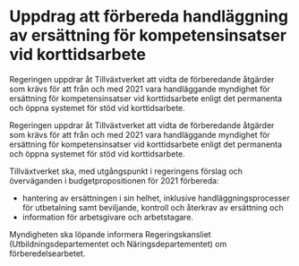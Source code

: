 # Uppdrag att förbereda handläggning av ersättning för kompetensinsatser vid korttidsarbete

Regeringen uppdrar åt Tillväxtverket att vidta de förberedande åtgärder som krävs för att från och med 2021 vara handläggande myndighet för ersättning för kompetensinsatser vid korttidsarbete enligt det permanenta och öppna systemet för stöd vid korttidsarbete.

Regeringen uppdrar åt Tillväxtverket att vidta de förberedande åtgärder som krävs för att från och med 2021 vara handläggande myndighet för ersättning för kompetensinsatser vid korttidsarbete enligt det permanenta och öppna systemet för stöd vid korttidsarbete.

Tillväxtverket ska, med utgångspunkt i regeringens förslag och överväganden i budgetpropositionen för 2021 förbereda:

* hantering av ersättningen i sin helhet, inklusive handläggningsprocesser för utbetalning samt beviljande, kontroll och återkrav av ersättning och
* information för arbetsgivare och arbetstagare.

Myndigheten ska löpande informera Regeringskansliet (Utbildningsdepartementet och Näringsdepartementet) om förberedelsearbetet.
